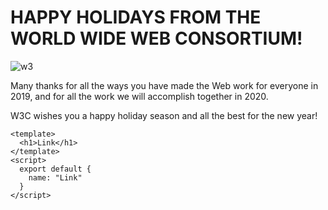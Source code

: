 # HAPPY HOLIDAYS FROM THE WORLD WIDE WEB CONSORTIUM!

<img src="https://www.w3.org/comm/assets/graphics/EOY/EOY2019-mail.png" alt="w3"/>

Many thanks for all the ways you have made the Web work for everyone in 2019,
and for all the work we will accomplish together in 2020.

W3C wishes you a happy holiday season
and all the best for the new year!

```vue
<template>
  <h1>Link</h1>
</template>
<script>
  export default {
    name: "Link"
  }
</script>
```
